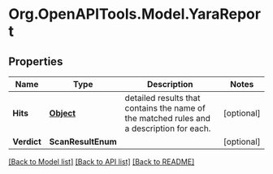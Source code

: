 
# Org.OpenAPITools.Model.YaraReport

## Properties

Name | Type | Description | Notes
------------ | ------------- | ------------- | -------------
**Hits** | [**Object**](.md) | detailed results that contains the name of the matched rules and a description for each. | [optional] 
**Verdict** | **ScanResultEnum** |  | [optional] 

[[Back to Model list]](../README.md#documentation-for-models)
[[Back to API list]](../README.md#documentation-for-api-endpoints)
[[Back to README]](../README.md)

